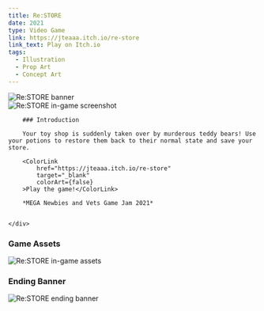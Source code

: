 ```yaml
---
title: Re:STORE
date: 2021
type: Video Game
link: https://jteaaa.itch.io/re-store
link_text: Play on Itch.io
tags:
  - Illustration
  - Prop Art
  - Concept Art
---
```


<script lang="ts">
  import ColorLink from "$lib/components/common/ColorLink.svelte";

  import banner from "$lib/images/md-assets/re-store/banner.png";
  import altBanner from "$lib/images/md-assets/re-store/alt-banner.png";
  import screenshot from "$lib/images/md-assets/re-store/screenshot.png";
  import assets from "$lib/images/md-assets/re-store/assets.png";
</script>

<img alt="Re:STORE banner" src={banner}>

<div class="split-layout">
    <img alt="Re:STORE in-game screenshot" src={screenshot}>
    <div>

        ### Introduction

        Your toy shop is suddenly taken over by murderous teddy bears! Use your potions to restore them back to their normal state and save your store.

        <ColorLink
            href="https://jteaaa.itch.io/re-store"
            target="_blank"
            colorArt={false}
        >Play the game!</ColorLink>

        *MEGA Newbies and Vets Game Jam 2021*


    </div>

</div>

### Game Assets

<img alt="Re:STORE in-game assets" src={assets}>

### Ending Banner

<img alt="Re:STORE ending banner" src={altBanner}>
